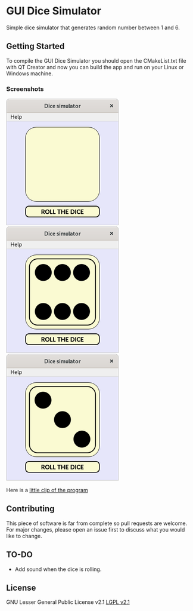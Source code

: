 # GUI Dice Simulator
Simple dice simulator that generates random number between 1 and 6.

## Getting Started
To compile the GUI Dice Simulator you should open the CMakeList.txt file with QT Creator and now you can build the app and run on your Linux or Windows machine.

### Screenshots
![Img 1](https://raw.githubusercontent.com/ignabelitzky/gui-dice-simulation/main/dice-simulation/screenshots/screenshot_1.png)
![Img 2](https://raw.githubusercontent.com/ignabelitzky/gui-dice-simulation/main/dice-simulation/screenshots/screenshot_2.png)
![Img 3](https://raw.githubusercontent.com/ignabelitzky/gui-dice-simulation/main/dice-simulation/screenshots/screenshot_3.png)

Here is a [little clip of the program](https://youtu.be/RKCld1lS1OM)

## Contributing
This piece of software is far from complete so pull requests are welcome. For major changes, please open an issue first to discuss what you would like to change.

## TO-DO
- Add sound when the dice is rolling.

## License
GNU Lesser General Public License v2.1
[LGPL v2.1](https://www.gnu.org/licenses/old-licenses/lgpl-2.1.html)

